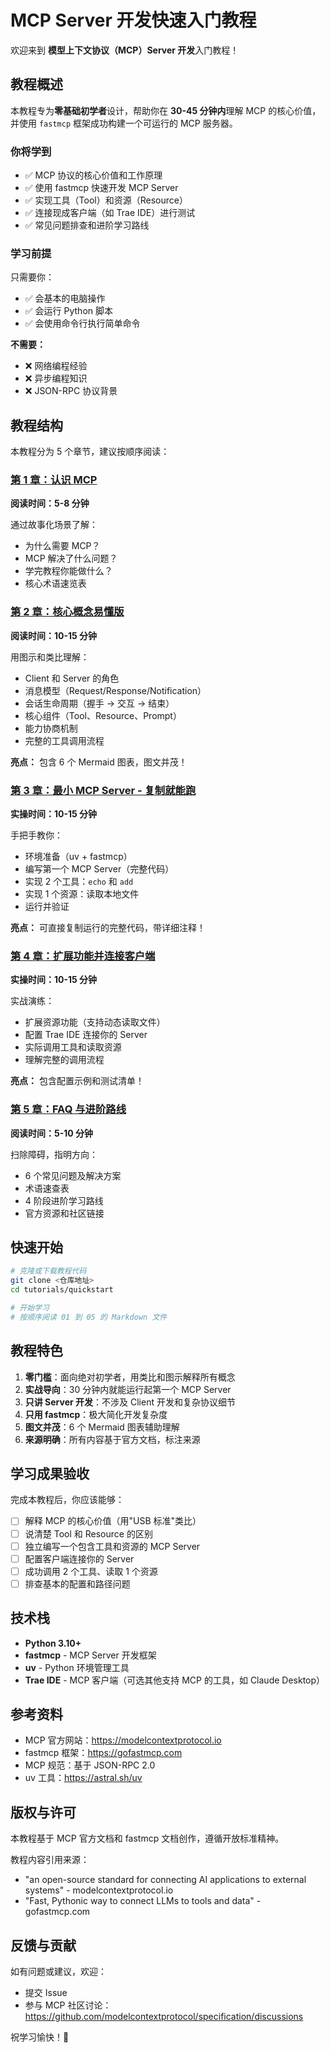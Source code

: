 # MCP Server 开发快速入门教程

欢迎来到 **模型上下文协议（MCP）Server 开发**入门教程！

## 教程概述

本教程专为**零基础初学者**设计，帮助你在 **30-45 分钟内**理解 MCP 的核心价值，并使用 `fastmcp` 框架成功构建一个可运行的 MCP 服务器。

### 你将学到

- ✅ MCP 协议的核心价值和工作原理
- ✅ 使用 fastmcp 快速开发 MCP Server
- ✅ 实现工具（Tool）和资源（Resource）
- ✅ 连接现成客户端（如 Trae IDE）进行测试
- ✅ 常见问题排查和进阶学习路线

### 学习前提

只需要你：
- ✅ 会基本的电脑操作
- ✅ 会运行 Python 脚本
- ✅ 会使用命令行执行简单命令

**不需要：**
- ❌ 网络编程经验
- ❌ 异步编程知识
- ❌ JSON-RPC 协议背景

## 教程结构

本教程分为 5 个章节，建议按顺序阅读：

### [第 1 章：认识 MCP](./01-what-and-why-mcp.md)
**阅读时间：5-8 分钟**

通过故事化场景了解：
- 为什么需要 MCP？
- MCP 解决了什么问题？
- 学完教程你能做什么？
- 核心术语速览表

### [第 2 章：核心概念易懂版](./02-mcp-basics-concepts.md)
**阅读时间：10-15 分钟**

用图示和类比理解：
- Client 和 Server 的角色
- 消息模型（Request/Response/Notification）
- 会话生命周期（握手 → 交互 → 结束）
- 核心组件（Tool、Resource、Prompt）
- 能力协商机制
- 完整的工具调用流程

**亮点：** 包含 6 个 Mermaid 图表，图文并茂！

### [第 3 章：最小 MCP Server - 复制就能跑](./03-fastmcp-quickstart.md)
**实操时间：10-15 分钟**

手把手教你：
- 环境准备（uv + fastmcp）
- 编写第一个 MCP Server（完整代码）
- 实现 2 个工具：`echo` 和 `add`
- 实现 1 个资源：读取本地文件
- 运行并验证

**亮点：** 可直接复制运行的完整代码，带详细注释！

### [第 4 章：扩展功能并连接客户端](./04-extend-and-use.md)
**实操时间：10-15 分钟**

实战演练：
- 扩展资源功能（支持动态读取文件）
- 配置 Trae IDE 连接你的 Server
- 实际调用工具和读取资源
- 理解完整的调用流程

**亮点：** 包含配置示例和测试清单！

### [第 5 章：FAQ 与进阶路线](./05-faq-and-next.md)
**阅读时间：5-10 分钟**

扫除障碍，指明方向：
- 6 个常见问题及解决方案
- 术语速查表
- 4 阶段进阶学习路线
- 官方资源和社区链接

## 快速开始

```bash
# 克隆或下载教程代码
git clone <仓库地址>
cd tutorials/quickstart

# 开始学习
# 按顺序阅读 01 到 05 的 Markdown 文件
```

## 教程特色

1. **零门槛**：面向绝对初学者，用类比和图示解释所有概念
2. **实战导向**：30 分钟内就能运行起第一个 MCP Server
3. **只讲 Server 开发**：不涉及 Client 开发和复杂协议细节
4. **只用 fastmcp**：极大简化开发复杂度
5. **图文并茂**：6 个 Mermaid 图表辅助理解
6. **来源明确**：所有内容基于官方文档，标注来源

## 学习成果验收

完成本教程后，你应该能够：

- [ ] 解释 MCP 的核心价值（用"USB 标准"类比）
- [ ] 说清楚 Tool 和 Resource 的区别
- [ ] 独立编写一个包含工具和资源的 MCP Server
- [ ] 配置客户端连接你的 Server
- [ ] 成功调用 2 个工具、读取 1 个资源
- [ ] 排查基本的配置和路径问题

## 技术栈

- **Python 3.10+**
- **fastmcp** - MCP Server 开发框架
- **uv** - Python 环境管理工具
- **Trae IDE** - MCP 客户端（可选其他支持 MCP 的工具，如 Claude Desktop）

## 参考资料

- MCP 官方网站：https://modelcontextprotocol.io
- fastmcp 框架：https://gofastmcp.com
- MCP 规范：基于 JSON-RPC 2.0
- uv 工具：https://astral.sh/uv

## 版权与许可

本教程基于 MCP 官方文档和 fastmcp 文档创作，遵循开放标准精神。

教程内容引用来源：
- "an open-source standard for connecting AI applications to external systems" - modelcontextprotocol.io
- "Fast, Pythonic way to connect LLMs to tools and data" - gofastmcp.com

## 反馈与贡献

如有问题或建议，欢迎：
- 提交 Issue
- 参与 MCP 社区讨论：https://github.com/modelcontextprotocol/specification/discussions

祝学习愉快！🚀
